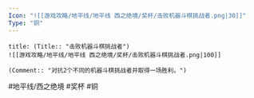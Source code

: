 ```yaml
---
Icon: "![[游戏攻略/地平线/地平线 西之绝境/奖杯/击败机器斗棋挑战者.png|30]]"
Type: "铜"
---
```

```ad-common-bronze-trophy
title: (Title:: "击败机器斗棋挑战者")
![[游戏攻略/地平线/地平线 西之绝境/奖杯/击败机器斗棋挑战者.png|100]]

(Comment:: "对抗2个不同的机器斗棋挑战者并取得一场胜利。")
```

#地平线/西之绝境 #奖杯 #铜

